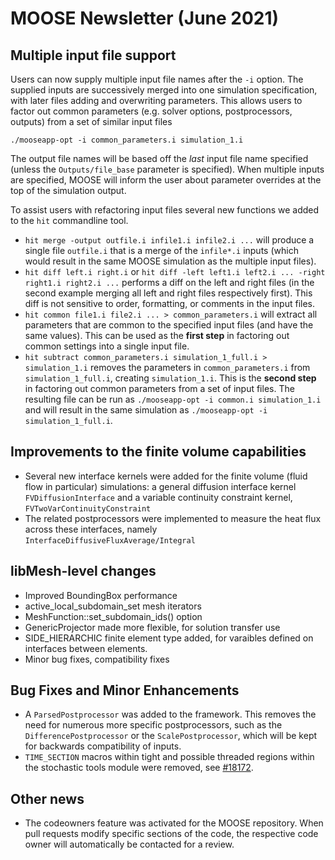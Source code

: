 # MOOSE Newsletter (June 2021)

## Multiple input file support

Users can now supply multiple input file names after the `-i` option. The
supplied inputs are successively merged into one simulation specification, with
later files adding and overwriting parameters. This allows users to factor out
common parameters (e.g. solver options, postprocessors, outputs) from a set of
similar input files

 ```
 ./mooseapp-opt -i common_parameters.i simulation_1.i
```

The output file names will be based off the _last_ input file name specified
(unless the `Outputs/file_base` parameter is specified). When multiple inputs
are specified, MOOSE will inform the user about parameter overrides at the top
of the simulation output.

To assist users with refactoring input files several new functions we added to
the `hit` commandline tool.

- `hit merge -output outfile.i infile1.i infile2.i ...` will produce a single file `outfile.i` that is a merge of the `infile*.i` inputs (which would result in the same MOOSE simulation as the multiple input files).
- `hit diff left.i right.i` or `hit diff -left left1.i left2.i ... -right right1.i right2.i ...` performs a diff on the left and right files (in the second example merging all left and right files respectively first). This diff is not sensitive to order, formatting, or comments in the input files.
- `hit common file1.i file2.i ... > common_parameters.i` will extract all parameters that are common to the specified input files (and have the same values). This can be used as the **first step** in factoring out common settings into a single input file.
- `hit subtract common_parameters.i simulation_1_full.i > simulation_1.i` removes the parameters in `common_parameters.i` from `simulation_1_full.i`, creating `simulation_1.i`. This is the **second step** in factoring out common parameters from a set of input files. The resulting file can be run as `./mooseapp-opt -i common.i simulation_1.i` and will result in the same simulation as `./mooseapp-opt -i simulation_1_full.i`.


## Improvements to the finite volume capabilities

- Several new interface kernels were added for the finite volume (fluid flow in particular) simulations:
  a general diffusion interface kernel `FVDiffusionInterface` and a variable continuity constraint kernel,
  `FVTwoVarContinuityConstraint`
- The related postprocessors were implemented to measure the heat flux across these interfaces,
  namely `InterfaceDiffusiveFluxAverage/Integral`

## libMesh-level changes

- Improved BoundingBox performance
- active\_local\_subdomain\_set mesh iterators
- MeshFunction::set\_subdomain\_ids() option
- GenericProjector made more flexible, for solution transfer use
- SIDE\_HIERARCHIC finite element type added, for varaibles defined on
  interfaces between elements.
- Minor bug fixes, compatibility fixes

## Bug Fixes and Minor Enhancements

- A `ParsedPostprocessor` was added to the framework. This removes the need for numerous more specific
  postprocessors, such as the `DifferencePostprocessor` or the `ScalePostprocessor`, which will be
  kept for backwards compatibility of inputs.
- `TIME_SECTION` macros within tight and possible threaded regions within the stochastic tools module were removed, see [#18172](https://github.com/idaholab/moose/pull/18172).

## Other news

- The codeowners feature was activated for the MOOSE repository. When pull requests modify specific sections of the code,
  the respective code owner will automatically be contacted for a review.
